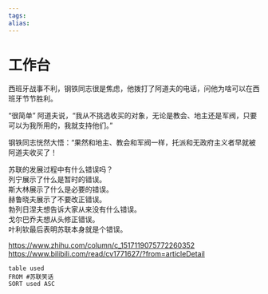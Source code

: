 ```yaml
---
tags: 
alias:
---
```

# 工作台



西班牙战事不利，钢铁同志很是焦虑，他拨打了阿道夫的电话，问他为啥可以在西班牙节节胜利。  
  
“很简单”  阿道夫说，“我从不挑选收买的对象，无论是教会、地主还是军阀，只要可以为我所用的，我就支持他们。”  
  
钢铁同志恍然大悟：“果然和地主、教会和军阀一样，托派和无政府主义者早就被阿道夫收买了！

苏联的发展过程中有什么错误吗？  
列宁展示了什么是暂时的错误。  
斯大林展示了什么是必要的错误。  
赫鲁晓夫展示了不要改正错误。  
勃列日涅夫想告诉大家从来没有什么错误。  
戈尔巴乔夫想从头修正错误。  
叶利钦最后表明苏联本身就是个错误。


https://www.zhihu.com/column/c_1517119075772260352
https://www.bilibili.com/read/cv1771627/?from=articleDetail



```dataview
table used
FROM #苏联笑话
SORT used ASC
```



